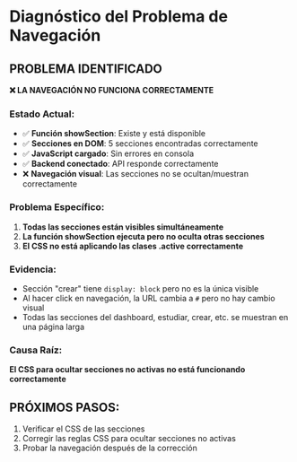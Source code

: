 # Diagnóstico del Problema de Navegación

## PROBLEMA IDENTIFICADO

**❌ LA NAVEGACIÓN NO FUNCIONA CORRECTAMENTE**

### Estado Actual:
- ✅ **Función showSection**: Existe y está disponible
- ✅ **Secciones en DOM**: 5 secciones encontradas correctamente
- ✅ **JavaScript cargado**: Sin errores en consola
- ✅ **Backend conectado**: API responde correctamente
- ❌ **Navegación visual**: Las secciones no se ocultan/muestran correctamente

### Problema Específico:
1. **Todas las secciones están visibles simultáneamente**
2. **La función showSection ejecuta pero no oculta otras secciones**
3. **El CSS no está aplicando las clases .active correctamente**

### Evidencia:
- Sección "crear" tiene `display: block` pero no es la única visible
- Al hacer click en navegación, la URL cambia a `#` pero no hay cambio visual
- Todas las secciones del dashboard, estudiar, crear, etc. se muestran en una página larga

### Causa Raíz:
**El CSS para ocultar secciones no activas no está funcionando correctamente**

## PRÓXIMOS PASOS:
1. Verificar el CSS de las secciones
2. Corregir las reglas CSS para ocultar secciones no activas
3. Probar la navegación después de la corrección

